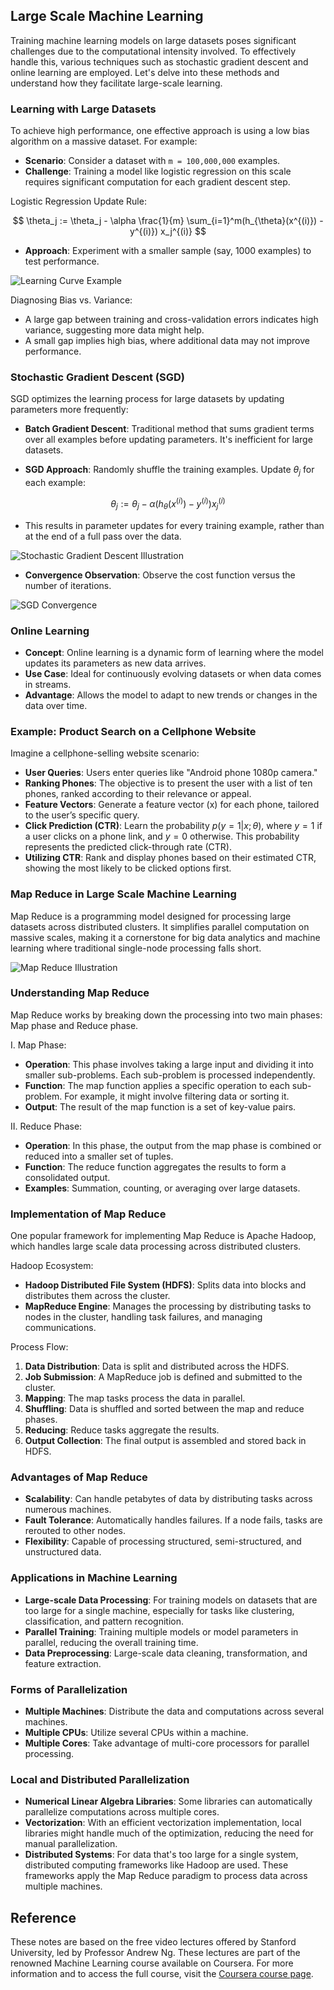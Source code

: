 ## Large Scale Machine Learning

Training machine learning models on large datasets poses significant challenges due to the computational intensity involved. To effectively handle this, various techniques such as stochastic gradient descent and online learning are employed. Let's delve into these methods and understand how they facilitate large-scale learning.

### Learning with Large Datasets

To achieve high performance, one effective approach is using a low bias algorithm on a massive dataset. For example:

- **Scenario**: Consider a dataset with `m = 100,000,000` examples.
- **Challenge**: Training a model like logistic regression on this scale requires significant computation for each gradient descent step.
  
Logistic Regression Update Rule:

$$
\theta_j := \theta_j - \alpha \frac{1}{m} \sum_{i=1}^m(h_{\theta}(x^{(i)}) - y^{(i)}) x_j^{(i)}
$$

- **Approach**: Experiment with a smaller sample (say, 1000 examples) to test performance.

![Learning Curve Example](https://github.com/djeada/Stanford-Machine-Learning/blob/main/slides/resources/learning_curve.png)

Diagnosing Bias vs. Variance: 

- A large gap between training and cross-validation errors indicates high variance, suggesting more data might help.
- A small gap implies high bias, where additional data may not improve performance.

### Stochastic Gradient Descent (SGD)

SGD optimizes the learning process for large datasets by updating parameters more frequently:

- **Batch Gradient Descent**: Traditional method that sums gradient terms over all examples before updating parameters. It's inefficient for large datasets.

- **SGD Approach**: Randomly shuffle the training examples. Update $\theta_j$ for each example:

$$
\theta_j := \theta_j - \alpha (h_{\theta}(x^{(i)}) - y^{(i)}) x_j^{(i)}
$$

- This results in parameter updates for every training example, rather than at the end of a full pass over the data.

![Stochastic Gradient Descent Illustration](https://github.com/djeada/Stanford-Machine-Learning/blob/main/slides/resources/stochastic.png)

- **Convergence Observation**: Observe the cost function versus the number of iterations.

![SGD Convergence](https://github.com/djeada/Stanford-Machine-Learning/blob/main/slides/resources/stochastic_convergence.png)

### Online Learning

- **Concept**: Online learning is a dynamic form of learning where the model updates its parameters as new data arrives.
- **Use Case**: Ideal for continuously evolving datasets or when data comes in streams.
- **Advantage**: Allows the model to adapt to new trends or changes in the data over time.

### Example: Product Search on a Cellphone Website

Imagine a cellphone-selling website scenario:

- **User Queries**: Users enter queries like "Android phone 1080p camera."
- **Ranking Phones**: The objective is to present the user with a list of ten phones, ranked according to their relevance or appeal.
- **Feature Vectors**: Generate a feature vector (x) for each phone, tailored to the user’s specific query.
- **Click Prediction (CTR)**: Learn the probability $p(y = 1 | x; \theta)$, where $y = 1$ if a user clicks on a phone link, and $y = 0$ otherwise. This probability represents the predicted click-through rate (CTR).
- **Utilizing CTR**: Rank and display phones based on their estimated CTR, showing the most likely to be clicked options first.

### Map Reduce in Large Scale Machine Learning

Map Reduce is a programming model designed for processing large datasets across distributed clusters. It simplifies parallel computation on massive scales, making it a cornerstone for big data analytics and machine learning where traditional single-node processing falls short.

![Map Reduce Illustration](https://github.com/djeada/Stanford-Machine-Learning/blob/main/slides/resources/map_reduce.png)

### Understanding Map Reduce

Map Reduce works by breaking down the processing into two main phases: Map phase and Reduce phase.

I. Map Phase:

- **Operation**: This phase involves taking a large input and dividing it into smaller sub-problems. Each sub-problem is processed independently.
- **Function**: The map function applies a specific operation to each sub-problem. For example, it might involve filtering data or sorting it.
- **Output**: The result of the map function is a set of key-value pairs.

II. Reduce Phase:

- **Operation**: In this phase, the output from the map phase is combined or reduced into a smaller set of tuples.
- **Function**: The reduce function aggregates the results to form a consolidated output.
- **Examples**: Summation, counting, or averaging over large datasets.

### Implementation of Map Reduce

One popular framework for implementing Map Reduce is Apache Hadoop, which handles large scale data processing across distributed clusters.

Hadoop Ecosystem:
 
- **Hadoop Distributed File System (HDFS)**: Splits data into blocks and distributes them across the cluster.
- **MapReduce Engine**: Manages the processing by distributing tasks to nodes in the cluster, handling task failures, and managing communications.

Process Flow:

1. **Data Distribution**: Data is split and distributed across the HDFS.
2. **Job Submission**: A MapReduce job is defined and submitted to the cluster.
3. **Mapping**: The map tasks process the data in parallel.
4. **Shuffling**: Data is shuffled and sorted between the map and reduce phases.
5. **Reducing**: Reduce tasks aggregate the results.
6. **Output Collection**: The final output is assembled and stored back in HDFS.

### Advantages of Map Reduce

- **Scalability**: Can handle petabytes of data by distributing tasks across numerous machines.
- **Fault Tolerance**: Automatically handles failures. If a node fails, tasks are rerouted to other nodes.
- **Flexibility**: Capable of processing structured, semi-structured, and unstructured data.

### Applications in Machine Learning

- **Large-scale Data Processing**: For training models on datasets that are too large for a single machine, especially for tasks like clustering, classification, and pattern recognition.
- **Parallel Training**: Training multiple models or model parameters in parallel, reducing the overall training time.
- **Data Preprocessing**: Large-scale data cleaning, transformation, and feature extraction.

### Forms of Parallelization

- **Multiple Machines**: Distribute the data and computations across several machines.
- **Multiple CPUs**: Utilize several CPUs within a machine.
- **Multiple Cores**: Take advantage of multi-core processors for parallel processing.

### Local and Distributed Parallelization

- **Numerical Linear Algebra Libraries**: Some libraries can automatically parallelize computations across multiple cores.
- **Vectorization**: With an efficient vectorization implementation, local libraries might handle much of the optimization, reducing the need for manual parallelization.
- **Distributed Systems**: For data that's too large for a single system, distributed computing frameworks like Hadoop are used. These frameworks apply the Map Reduce paradigm to process data across multiple machines.

## Reference

These notes are based on the free video lectures offered by Stanford University, led by Professor Andrew Ng. These lectures are part of the renowned Machine Learning course available on Coursera. For more information and to access the full course, visit the [Coursera course page](https://www.coursera.org/learn/machine-learning).
